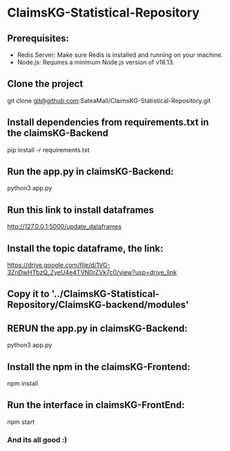 # ClaimsKG-Statistical-Repository
## Prerequisites:
- Redis Server: Make sure Redis is installed and running on your machine.
- Node.js: Requires a minimum Node.js version of v18.13.
  
## Clone the project
git clone git@github.com:SateaMall/ClaimsKG-Statistical-Repository.git

## Install dependencies from requirements.txt in the claimsKG-Backend
pip install -r requirements.txt

## Run the app.py in claimsKG-Backend: 
python3 app.py

## Run this link to install dataframes 
http://127.0.0.1:5000/update_dataframes

## Install the topic dataframe, the link: 
https://drive.google.com/file/d/1VG-3ZnDwHTbzQ_ZyeU4e4TVN0rZVk7c0/view?usp=drive_link

## Copy it to '../ClaimsKG-Statistical-Repository/ClaimsKG-backend/modules'

## RERUN the app.py in claimsKG-Backend:
python3 app.py

## Install the npm in the claimsKG-Frontend:
npm install

## Run the interface in claimsKG-FrontEnd:
npm start

### And its all good :)
